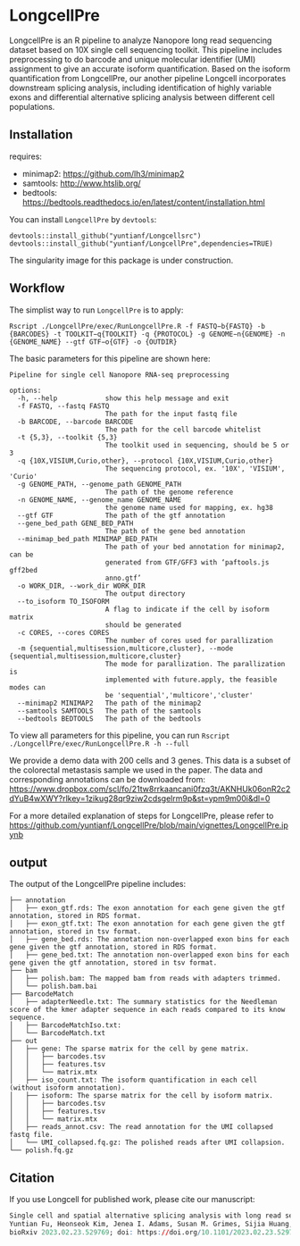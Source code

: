 # LongcellPre
LongcellPre is an R pipeline to analyze Nanopore long read sequencing dataset based on 10X single cell sequencing toolkit. This pipeline includes preprocessing to do barcode and unique molecular identifier (UMI) assignment to give an accurate isoform quantification. Based on the isoform quantification from LongcellPre, our another  pipeline Longcell incorporates downstream splicing analysis, including identification of highly variable exons and differential alternative splicing analysis between different cell populations.

## Installation
requires:  
- minimap2: https://github.com/lh3/minimap2
- samtools: http://www.htslib.org/
- bedtools: https://bedtools.readthedocs.io/en/latest/content/installation.html

You can install `LongcellPre` by `devtools`:
```
devtools::install_github("yuntianf/Longcellsrc")
devtools::install_github("yuntianf/LongcellPre",dependencies=TRUE)
```
The singularity image for this package is under construction.

## Workflow
The simplist way to run `LongcellPre` is to apply:
```
Rscript ./LongcellPre/exec/RunLongcellPre.R -f FASTQ−b{FASTQ} -b {BARCODES} -t TOOLKIT−q{TOOLKIT} -q {PROTOCOL} -g GENOME−n{GENOME} -n {GENOME_NAME} --gtf GTF−o{GTF} -o {OUTDIR}
```
The basic parameters for this pipeline are shown here:
```
Pipeline for single cell Nanopore RNA-seq preprocessing

options:
  -h, --help            show this help message and exit
  -f FASTQ, --fastq FASTQ
                        The path for the input fastq file
  -b BARCODE, --barcode BARCODE
                        The path for the cell barcode whitelist
  -t {5,3}, --toolkit {5,3}
                        The toolkit used in sequencing, should be 5 or 3
  -q {10X,VISIUM,Curio,other}, --protocol {10X,VISIUM,Curio,other}
                        The sequencing protocol, ex. '10X', 'VISIUM', 'Curio'
  -g GENOME_PATH, --genome_path GENOME_PATH
                        The path of the genome reference
  -n GENOME_NAME, --genome_name GENOME_NAME
                        the genome name used for mapping, ex. hg38
  --gtf GTF             The path of the gtf annotation
  --gene_bed_path GENE_BED_PATH
                        The path of the gene bed annotation
  --minimap_bed_path MINIMAP_BED_PATH
                        The path of your bed annotation for minimap2, can be
                        generated from GTF/GFF3 with ‘paftools.js gff2bed
                        anno.gtf’
  -o WORK_DIR, --work_dir WORK_DIR
                        The output directory
  --to_isoform TO_ISOFORM
                        A flag to indicate if the cell by isoform matrix
                        should be generated
  -c CORES, --cores CORES
                        The number of cores used for parallization
  -m {sequential,multisession,multicore,cluster}, --mode {sequential,multisession,multicore,cluster}
                        The mode for parallization. The parallization is
                        implemented with future.apply, the feasible modes can
                        be 'sequential','multicore','cluster'
  --minimap2 MINIMAP2   The path of the minimap2
  --samtools SAMTOOLS   The path of the samtools
  --bedtools BEDTOOLS   The path of the bedtools
```
To view all parameters for this pipeline, you can run `Rscript ./LongcellPre/exec/RunLongcellPre.R -h --full`

We provide a demo data with 200 cells and 3 genes. This data is a subset of the colorectal metastasis sample we used in the paper. The data and corresponding annotations can be downloaded from: 
https://www.dropbox.com/scl/fo/21tw8rrkaancani0fzq3t/AKNHUk06onR2c2dYuB4wXWY?rlkey=1zikug28qr9ziw2cdsgelrm9p&st=ypm9m00i&dl=0

For a more detailed explanation of steps for LongcellPre, please refer to https://github.com/yuntianf/LongcellPre/blob/main/vignettes/LongcellPre.ipynb

## output
The output of the LongcellPre pipeline includes:
```
├── annotation
│   ├── exon_gtf.rds: The exon annotation for each gene given the gtf annotation, stored in RDS format.
│   ├── exon_gtf.txt: The exon annotation for each gene given the gtf annotation, stored in tsv format.
│   ├── gene_bed.rds: The annotation non-overlapped exon bins for each gene given the gtf annotation, stored in RDS format.
│   ├── gene_bed.txt: The annotation non-overlapped exon bins for each gene given the gtf annotation, stored in tsv format.
├── bam
│   ├── polish.bam: The mapped bam from reads with adapters trimmed.
│   └── polish.bam.bai
├── BarcodeMatch
│   ├── adapterNeedle.txt: The summary statistics for the Needleman score of the kmer adapter sequence in each reads compared to its know sequence.
│   ├── BarcodeMatchIso.txt: 
│   └── BarcodeMatch.txt
├── out
│   ├── gene: The sparse matrix for the cell by gene matrix.
│   │   ├── barcodes.tsv
│   │   ├── features.tsv
│   │   └── matrix.mtx
│   ├── iso_count.txt: The isoform quantification in each cell (without isoform annotation).
│   ├── isoform: The sparse matrix for the cell by isoform matrix.
│   │   ├── barcodes.tsv
│   │   ├── features.tsv
│   │   └── matrix.mtx
│   ├── reads_annot.csv: The read annotation for the UMI collapsed fastq file.
│   └── UMI_collapsed.fq.gz: The polished reads after UMI collapsion.
└── polish.fq.gz
```

## Citation

If you use Longcell for published work, please cite our manuscript:

``` r
Single cell and spatial alternative splicing analysis with long read sequencing
Yuntian Fu, Heonseok Kim, Jenea I. Adams, Susan M. Grimes, Sijia Huang, Billy T. Lau, Anuja Sathe, Paul Hess, Hanlee P. Ji, Nancy R. Zhang
bioRxiv 2023.02.23.529769; doi: https://doi.org/10.1101/2023.02.23.529769
```
